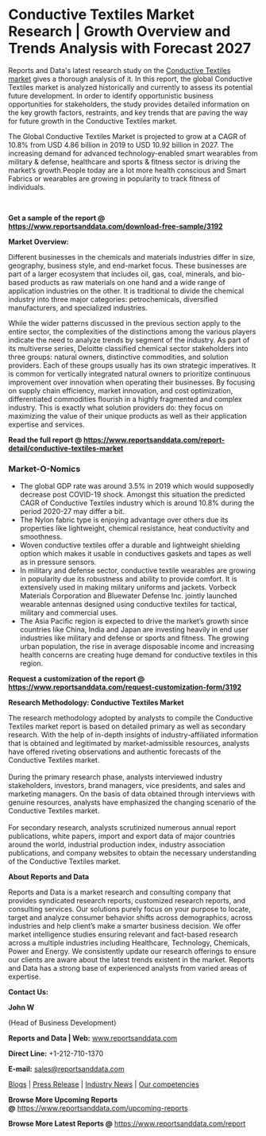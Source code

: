 # Conductive Textiles Market Research | Growth Overview and Trends Analysis with Forecast 2027

<p>Reports and Data's latest research study on the <a href="https://www.reportsanddata.com/report-detail/conductive-textiles-market">Conductive Textiles market</a>&nbsp;gives a thorough analysis of it. In this report, the global Conductive Textiles market is analyzed historically and currently to assess its potential future development. In order to identify opportunistic business opportunities for stakeholders, the study provides detailed information on the key growth factors, restraints, and key trends that are paving the way for future growth in the Conductive Textiles market.</p>
<p>The Global Conductive Textiles Market is projected to grow at a CAGR of 10.8% from USD 4.86 billion in 2019 to USD 10.92 billion in 2027. The increasing demand for advanced technology-enabled smart wearables from military &amp; defense, healthcare and sports &amp; fitness sector is driving the market&rsquo;s growth.People today are a lot more health conscious and&nbsp;Smart Fabrics&nbsp;or wearables are growing in popularity to track fitness of individuals.</p>
<div class="TabImg">&nbsp;</div>
<p><strong>Get a sample of the report @ <a href="https://www.reportsanddata.com/download-free-sample/3192">https://www.reportsanddata.com/download-free-sample/3192</a></strong></p>
<p><strong>Market Overview:</strong></p>
<p>Different businesses in the chemicals and materials industries differ in size, geography, business style, and end-market focus. These businesses are part of a larger ecosystem that includes oil, gas, coal, minerals, and bio-based products as raw materials on one hand and a wide range of application industries on the other. It is traditional to divide the chemical industry into three major categories: petrochemicals, diversified manufacturers, and specialized industries.</p>
<p>While the wider patterns discussed in the previous section apply to the entire sector, the complexities of the distinctions among the various players indicate the need to analyze trends by segment of the industry. As part of its multiverse series, Deloitte classified chemical sector stakeholders into three groups: natural owners, distinctive commodities, and solution providers. Each of these groups usually has its own strategic imperatives. It is common for vertically integrated natural owners to prioritize continuous improvement over innovation when operating their businesses. By focusing on supply chain efficiency, market innovation, and cost optimization, differentiated commodities flourish in a highly fragmented and complex industry. This is exactly what solution providers do: they focus on maximizing the value of their unique products as well as their application expertise and services.</p>
<p><strong>Read the full report @ <a href="https://www.reportsanddata.com/report-detail/conductive-textiles-market">https://www.reportsanddata.com/report-detail/conductive-textiles-market</a></strong></p>
<h3>Market-O-Nomics</h3>
<ul>
<li>The global GDP rate was around 3.5% in 2019 which would supposedly decrease post COVID-19 shock. Amongst this situation the predicted CAGR of Conductive Textiles industry which is around 10.8% during the period 2020-27 may differ a bit.</li>
<li>The Nylon fabric type is enjoying advantage over others due its properties like lightweight, chemical resistance, heat conductivity and smoothness.</li>
<li>Woven conductive textiles offer a durable and lightweight shielding option which makes it usable in conductives gaskets and tapes as well as in pressure sensors.</li>
<li>In military and defense sector, conductive textile wearables are growing in popularity due its robustness and ability to provide comfort. It is extensively used in making military uniforms and jackets. Vorbeck Materials Corporation and Bluewater Defense Inc. jointly launched wearable antennas designed using conductive textiles for tactical, military and commercial uses.</li>
<li>The Asia Pacific region is expected to drive the market&rsquo;s growth since countries like China, India and Japan are investing heavily in end user industries like military and defense or sports and fitness. The growing urban population, the rise in average disposable income and increasing health concerns are creating huge demand for conductive textiles in this region.</li>
</ul>
<p><strong>Request a customization of the report @ <a href="https://www.reportsanddata.com/request-customization-form/3192">https://www.reportsanddata.com/request-customization-form/3192</a></strong></p>
<p><strong>Research Methodology: Conductive Textiles Market</strong></p>
<p>The research methodology adopted by analysts to compile the Conductive Textiles market report is based on detailed primary as well as secondary research. With the help of in-depth insights of industry-affiliated information that is obtained and legitimated by market-admissible resources, analysts have offered riveting observations and authentic forecasts of the Conductive Textiles market.<br /> <br /> During the primary research phase, analysts interviewed industry stakeholders, investors, brand managers, vice presidents, and sales and marketing managers. On the basis of data obtained through interviews with genuine resources, analysts have emphasized the changing scenario of the Conductive Textiles market.<br /> <br /> For secondary research, analysts scrutinized numerous annual report publications, white papers, import and export data of major countries around the world, industrial production index, industry association publications, and company websites to obtain the necessary understanding of the Conductive Textiles market.</p>
<p><strong>About Reports and Data</strong></p>
<p>Reports and Data is a market research and consulting company that provides syndicated research reports, customized research reports, and consulting services. Our solutions purely focus on your purpose to locate, target and analyze consumer behavior shifts across demographics, across industries and help client&rsquo;s make a smarter business decision. We offer market intelligence studies ensuring relevant and fact-based research across a multiple industries including Healthcare, Technology, Chemicals, Power and Energy. We consistently update our research offerings to ensure our clients are aware about the latest trends existent in the market. Reports and Data has a strong base of experienced analysts from varied areas of expertise.</p>
<p><strong>Contact Us:</strong></p>
<p><strong>John W</strong></p>
<p>(Head of Business Development)</p>
<p><strong>Reports and Data | Web:</strong>&nbsp;<a href="http://www.reportsanddata.com/">www.reportsanddata.com</a></p>
<p><strong>Direct Line:</strong>&nbsp;+1-212-710-1370</p>
<p><strong>E-mail:</strong>&nbsp;<a href="mailto:sales@reportsanddata.com">sales@reportsanddata.com</a></p>
<p><a href="https://www.reportsanddata.com/blogs">Blogs</a>&nbsp;|&nbsp;<a href="https://www.reportsanddata.com/press-release">Press Release</a>&nbsp;|&nbsp;<a href="https://www.reportsanddata.com/market-news">Industry News</a>&nbsp;|&nbsp;<a href="https://www.reportsanddata.com/our-compentances">Our competencies</a></p>
<p><strong>Browse More&nbsp;Upcoming Reports @</strong>&nbsp;<a href="https://www.reportsanddata.com/upcoming-reports">https://www.reportsanddata.com/upcoming-reports</a></p>
<p><strong>Browse More Latest Reports @</strong>&nbsp;<a href="https://www.reportsanddata.com/report">https://www.reportsanddata.com/report</a></p>
